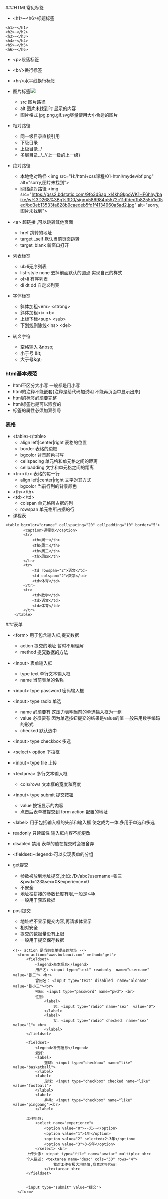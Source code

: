 ###HTML常见标签
* \<h1>~\<h6>标题标签 
~~~
<h1>~</h1>
<h2>~</h2>
<h3>~</h3>
<h4>~</h4>
<h5>~</h5>
<h6>~</h6>
~~~
* \<p>段落标签
* \<br/>换行标签
* \<hr/>水平线换行标签
* 图片标签<img src=" " alt=" ">
    * src 图片路径
    * alt 图片未找到时 显示的内容
    * 图片格式 jpg.png.gif.svg尽量使用大小合适的图片
* 相对路径
    * 同一级目录直接引用
    * 下级目录
    * 上级目录../
    * 多层目录../../{上一级的上一级}
* 绝对路径
    * 本地绝对路径 \<img src="H:/html+css课程/01-html/mydev/bf.png" alt="sorry,图片未找到">
    * 网络绝对路径 \<img src="https://gss2.bdstatic.com/9fo3dSag_xI4khGkpoWK1HF6hhy/baike/w%3D268%3Bg%3D0/sign=586984b5572c11dfded1b8255b1c05ed/bd3eb13533fa828b9caedeb5fd1f4134960a5ad2.jpg" alt="sorry,图片未找到">
* \<a> 超链接 ,可以跳转其他页面
  * href 跳转的地址 
  * target _self 默认当前页面跳转
  * target_blank 新窗口打开
* 列表标签
  * ul>li无序列表
  * list-style none 去掉前面默认的圆点 实现自己的样式
  * ol>li 有序列表
  * di dt dd 自定义列表

* 字体标签
  * 斜体加粗\<em> \<strong>
  * 斜体加粗\<i> \<b>
  * 上标下标\<sup> \<sub>
  * 下划线删除线\<ins> \<del>
* 转义字符
  * 空格输入 \&nbsp;
  * 小于号 \&lt;
  * 大于号\&gt;

### html基本规范

* html不区分大小写 一般都是用小写
* html的注释不能嵌套{注释是给代码加说明 不能再页面中显示出来}
* html的标签必须要完整
* html标签也是可以嵌套的
* 标签的属性必须加双引号
### 表格

* \<table>\</table>
  * align left|center|right 表格的位置
  * border 表格的边框
  * bgcolor 背景颜色书写
  * cellspacing 单元格和单元格之间的距离
  * cellpadding 文字和单元格之间的距离
* \<tr>\</tr> 表格的每一行
  * align left|center|right 文字对其方式
  * bgcolor 当前行列的背景颜色
* \<th>\</th>
* \<td>\</td>
  * colspan 单元格所占据的列
  * rowspan 单元格所占据的行
* 课程表
~~~
<table bgcolor="orange" cellspacing="20" cellpadding="10" border="5">
		<caption>课程表</caption>
		<tr>
			<th>周一</th>
			<th>周二</th>
			<th>周三</th>
			<th>周四</th>
		</tr>
		<tr>
			<td rowspan="2">语文</td>
			<td colspan="2">数学</td>
			<td>体育</td>
		</tr>
		<tr>
			<td>数学</td>
			<td>语文</td>
			<td>体育</td>
		</tr>
	</table>
~~~
###表单
* \<form> 用于包含输入框,提交数据
  * action 提交的地址 暂时不用理解
  * method 提交数据的方法 
* \<input> 表单输入框
  * type text  单行文本输入框
  * name 当前表单的名称
* \<input> type password 密码输入框
* \<input> type radio 单选
  * name 必须要有 这压力表明当前的单选输入框为一组
  * value 必须要有 因为单选按钮提交的结果是value的值 一般采用数字编码的形式
  * checked 默认选中
* \<input> type checkbox 多选
* \<select> option 下拉框
* \<input> type file 上传
* \<textarea> 多行文本输入框
  * cols/rows 文本框的宽度和高度
* \<input> type submit 提交按钮
  * value 按钮显示的内容
  * 点击后表单被提交到 form action 配置的地址
* \<label> 用于包括输入框的头部和输入框 使之成为一体.多用于单选和多选
* readonly 只读属性 输入框内容不能更改
* disabled 禁用 表单的值在提交时会被舍弃
* \<fieldset>\<legend>可以实现表单的分组
* get提交
  * 参数被放到地址提交,比如: /D:/abc?username=张三&pwd=123&sex=0&experience=0
  * 不安全
  * 地址栏拼接的参数长度有限,一般是<4k
  * 一般用于获取数据

* post提交
  * 地址栏不显示提交内容,再请求体显示
  * 相对安全
  * 提交的数据量没有上限
  * 一般用于提交保存数据
  ~~~
  <!-- action 是当前表单提交的地址 -->
	<form action="www.bufanui.com" method="get">
		<fieldset>
			<legend>基本信息</legend>
			用户名: <input type="text" readonly  name="username" value="张三"> <br>
			曾用名： <input type="text" disabled  name="oldname" value="张小三"><br>
			密码: <input type="password" name="pwd"> <br>	
			性别: 
				<label>
					男: <input type="radio" name="sex"  value="0"> 
				</label>
				<label>
					女: <input type="radio" checked  name="sex"  value="1"> <br>
				</label>
		</fieldset>
		
		<fieldset>
			<legend>补充信息</legend>
			爱好: 
			<label>
				篮球: <input type="checkbox" name="like" value="basketball">
			</label>
			<label>
				足球: <input type="checkbox" checked name="like" value="football">
			</label>
			<label>
				乒乓: <input type="checkbox" name="like" value="pingpang"><br>
			</label>

	    工作年龄: 
	    	<select name="experience">
	    		<option value="0">--无--</option>
	    		<option value="1">1年</option>
	    		<option value="2" selected>2~3年</option>
	    		<option value="3">3~5年</option>
	    	</select> <br>
    	上传头像: <input type="file" name="avatar" multiple> <br>
    	个人描述: <textarea name="desc" cols="30" rows="4">
    				我对工作有极大地热情,我喜欢写代码!
    			</textarea> <br>
		</fieldset>
				
		
    	<input type="submit" value="提交">
	</form>
~~~
  


  

  




    